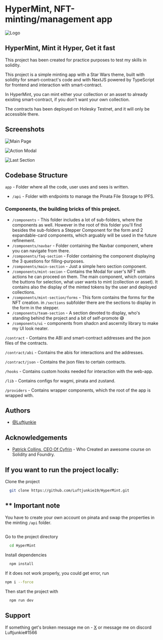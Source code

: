 
# HyperMint, NFT-minting/management app



![Logo](https://giffiles.alphacoders.com/212/212629.gif)



## HyperMint, Mint it Hyper, Get it fast 



This project has been created for practice purposes to test my skills in solidity. 

This project is a simple minting app with a Star Wars theme, built with solidity for smart-contract's code and with NextJS powered by TypeScript for frontend and interaction with smart-contract.

In HyperMint, you can mint either your collection or an asset to already existing smart-contract, if you don't want your own collection. 

The contracts has been deployed on Holesky Testnet, and it will only be accessible there.
## Screenshots

![Main Page](https://pbs.twimg.com/media/GmE6B1yWwAAMzAW?format=jpg&name=large)

![Action Modal](https://pbs.twimg.com/media/GmE6GFlbYAAFhKO?format=jpg&name=large)

![Last Section](https://pbs.twimg.com/media/GmE6GF1bcAI4-G7?format=jpg&name=large)



## Codebase Structure

`app` - Folder where all the code, user uses and sees is written.

- `/api` - Folder with endpoints to manage the Pinata File Storage to IPFS.

### Components, the building bricks of this project.

- `/components` - This folder includes a lot of sub-folders, where the components as well. However in the root of this folder you'll find besides the sub-folders a Stepper Component for the form and 2 expandable-card components, which arguably will be used in the future refinement.
- `/components/navbar` - Folder containing the Navbar component, where you can navigate from there. 
- `/components/faq-section` - Folder containing the component displaying the 3 questions for filling-purposes.
- `/components/main-section` - Just a simple hero section component. 
- `/components/mint-secion` - Contains the Modal for user's NFT with actions he can proceed on them. The main component, which contains the buttons for selection, what user wants to mint (collection or asset). It contains also the display of the minted tokens by the user and deployed collections.
- `/components/mint-section/forms` - This form contains the forms for the NFT creation. in `/sections` subfolder there are the sections to display in the form in the stepper.
- `/components/team-section` - A section devoted to display, who's standing behind the project and a bit of self-promote 😅
- `/components/ui` - components from shadcn and ascernity library to make my UI look neater.

`/contract` - Contains the ABI and smart-contract addresses and the json files of the contracts.

`/contract/abi` - Contains the abis for interactions and the addresses.

`/contract/json` - Contains the json files to certain contracts. 

`/hooks` - Contains custom hooks needed for interaction with the web-app.

`/lib` - Contains configs for wagmi, pinata and zustand.

`/providers` - Contains wrapper components, which the root of the app is wrapped with.
## Authors

- [@Luftjunkie](https://www.github.com/Luftjunkie19)


## Acknowledgements

 - [Patrick Collins, CEO Of Cyfrin](https://github.com/patrickalphac) - Who Created an awesome course on Solidity and Foundry.



## If you want to run the project locally:

Clone the project

```bash
  git clone https://github.com/Luftjunkie19/HyperMint.git
```
## ** Important note
You have to create your own account on pinata and swap the properties in the minting `/api` folder.
##
Go to the project directory

```bash
  cd HyperMint
```

Install dependencies

```bash
  npm install
```

If it does not work properly, you could get error, run 
```bash
npm i --force
```

Then start the project with

```bash
  npm run dev
```


## Support

If something get's broken message me on - [X](https://x.com/luftjunkie) or message me on discord Luftjunkie#1566

